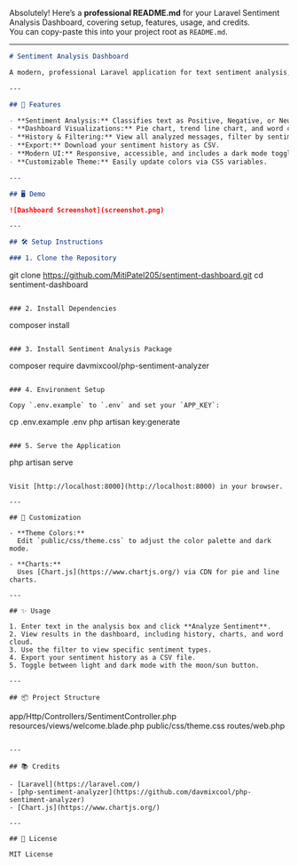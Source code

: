 Absolutely! Here’s a **professional README.md** for your Laravel Sentiment Analysis Dashboard, covering setup, features, usage, and credits.  
You can copy-paste this into your project root as `README.md`.

---

```markdown
# Sentiment Analysis Dashboard

A modern, professional Laravel application for text sentiment analysis, featuring interactive charts, word clouds, filtering, export, and dark mode.

---

## 🚀 Features

- **Sentiment Analysis:** Classifies text as Positive, Negative, or Neutral.
- **Dashboard Visualizations:** Pie chart, trend line chart, and word cloud for instant insights.
- **History & Filtering:** View all analyzed messages, filter by sentiment.
- **Export:** Download your sentiment history as CSV.
- **Modern UI:** Responsive, accessible, and includes a dark mode toggle.
- **Customizable Theme:** Easily update colors via CSS variables.

---

## 🖥️ Demo

![Dashboard Screenshot](screenshot.png)

---

## 🛠️ Setup Instructions

### 1. Clone the Repository

```
git clone https://github.com/MitiPatel205/sentiment-dashboard.git
cd sentiment-dashboard
```

### 2. Install Dependencies

```
composer install
```

### 3. Install Sentiment Analysis Package

```
composer require davmixcool/php-sentiment-analyzer
```

### 4. Environment Setup

Copy `.env.example` to `.env` and set your `APP_KEY`:

```
cp .env.example .env
php artisan key:generate
```

### 5. Serve the Application

```
php artisan serve
```

Visit [http://localhost:8000](http://localhost:8000) in your browser.

---

## 🎨 Customization

- **Theme Colors:**  
  Edit `public/css/theme.css` to adjust the color palette and dark mode.

- **Charts:**  
  Uses [Chart.js](https://www.chartjs.org/) via CDN for pie and line charts.

---

## ✨ Usage

1. Enter text in the analysis box and click **Analyze Sentiment**.
2. View results in the dashboard, including history, charts, and word cloud.
3. Use the filter to view specific sentiment types.
4. Export your sentiment history as a CSV file.
5. Toggle between light and dark mode with the moon/sun button.

---

## 📦 Project Structure

```
app/Http/Controllers/SentimentController.php
resources/views/welcome.blade.php
public/css/theme.css
routes/web.php
```

---

## 📚 Credits

- [Laravel](https://laravel.com/)
- [php-sentiment-analyzer](https://github.com/davmixcool/php-sentiment-analyzer)
- [Chart.js](https://www.chartjs.org/)

---

## 📝 License

MIT License

